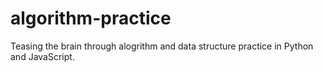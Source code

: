 # algorithm-practice
Teasing the brain through alogrithm and data structure practice in Python and JavaScript.
